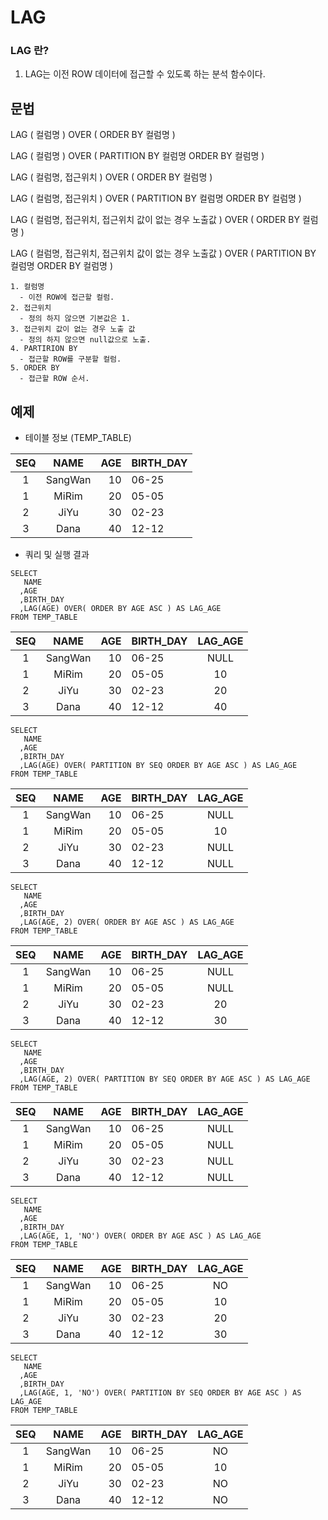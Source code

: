 LAG
=========================

### LAG 란?
1. LAG는 이전 ROW 데이터에 접근할 수 있도록 하는 분석 함수이다.

## 문법

LAG ( 컬럼명 ) OVER ( ORDER BY 컬럼명 )

LAG ( 컬럼명 ) OVER ( PARTITION BY 컬럼명 ORDER BY 컬럼명 )

LAG ( 컬럼명, 접근위치 ) OVER ( ORDER BY 컬럼명 )

LAG ( 컬럼명, 접근위치 ) OVER ( PARTITION BY 컬럼명 ORDER BY 컬럼명 )

LAG ( 컬럼명, 접근위치, 접근위치 값이 없는 경우 노출값 ) OVER ( ORDER BY 컬럼명 )

LAG ( 컬럼명, 접근위치, 접근위치 값이 없는 경우 노출값 ) OVER ( PARTITION BY 컬럼명 ORDER BY 컬럼명 )

    1. 컬럼명
      - 이전 ROW에 접근할 컬럼.
    2. 접근위치
      - 정의 하지 않으면 기본값은 1.
    3. 접근위치 값이 없는 경우 노출 값
      - 정의 하지 않으면 null값으로 노출.
    4. PARTIRION BY
      - 접근할 ROW를 구분할 컬럼.
    5. ORDER BY
      - 접근할 ROW 순서.
      
## 예제
* 테이블 정보 (TEMP_TABLE)

|  <center>SEQ</center> |  <center>NAME</center> |  <center>AGE</center> |  <center>BIRTH_DAY</center> |
|:----:|:-------:|---:|:------|
| 1 | SangWan | 10 | 06-25 |
| 1 | MiRim   | 20 | 05-05 |
| 2 | JiYu    | 30 | 02-23 |
| 3 | Dana    | 40 | 12-12 |

* 쿼리 및 실행 결과

```
SELECT
   NAME
  ,AGE
  ,BIRTH_DAY
  ,LAG(AGE) OVER( ORDER BY AGE ASC ) AS LAG_AGE
FROM TEMP_TABLE
 ```

|  <center>SEQ</center> |  <center>NAME</center> |  <center>AGE</center> |  <center>BIRTH_DAY</center> |  <center>LAG_AGE</center> |
|:----:|:-------:|---:|:------|:----:|
| 1 | SangWan | 10 | 06-25 | NULL |
| 1 | MiRim   | 20 | 05-05 | 10 |
| 2 | JiYu    | 30 | 02-23 | 20 |
| 3 | Dana    | 40 | 12-12 | 40 |

```
SELECT
   NAME
  ,AGE
  ,BIRTH_DAY
  ,LAG(AGE) OVER( PARTITION BY SEQ ORDER BY AGE ASC ) AS LAG_AGE
FROM TEMP_TABLE
 ```

|  <center>SEQ</center> |  <center>NAME</center> |  <center>AGE</center> |  <center>BIRTH_DAY</center> |  <center>LAG_AGE</center> |
|:----:|:-------:|---:|:------|:----:|
| 1 | SangWan | 10 | 06-25 | NULL |
| 1 | MiRim   | 20 | 05-05 | 10 |
| 2 | JiYu    | 30 | 02-23 | NULL |
| 3 | Dana    | 40 | 12-12 | NULL |


```
SELECT
   NAME
  ,AGE
  ,BIRTH_DAY
  ,LAG(AGE, 2) OVER( ORDER BY AGE ASC ) AS LAG_AGE
FROM TEMP_TABLE
```

|  <center>SEQ</center> |  <center>NAME</center> |  <center>AGE</center> |  <center>BIRTH_DAY</center> |  <center>LAG_AGE</center> |
|:----:|:-------:|---:|:------|:----:|
| 1 | SangWan | 10 | 06-25 | NULL |
| 1 | MiRim   | 20 | 05-05 | NULL |
| 2 | JiYu    | 30 | 02-23 | 20 |
| 3 | Dana    | 40 | 12-12 | 30 |

```
SELECT
   NAME
  ,AGE
  ,BIRTH_DAY
  ,LAG(AGE, 2) OVER( PARTITION BY SEQ ORDER BY AGE ASC ) AS LAG_AGE
FROM TEMP_TABLE
```

|  <center>SEQ</center> |  <center>NAME</center> |  <center>AGE</center> |  <center>BIRTH_DAY</center> |  <center>LAG_AGE</center> |
|:----:|:-------:|---:|:------|:----:|
| 1 | SangWan | 10 | 06-25 | NULL |
| 1 | MiRim   | 20 | 05-05 | NULL |
| 2 | JiYu    | 30 | 02-23 | NULL |
| 3 | Dana    | 40 | 12-12 | NULL |

```
SELECT
   NAME
  ,AGE
  ,BIRTH_DAY
  ,LAG(AGE, 1, 'NO') OVER( ORDER BY AGE ASC ) AS LAG_AGE
FROM TEMP_TABLE
```

|  <center>SEQ</center> |  <center>NAME</center> |  <center>AGE</center> |  <center>BIRTH_DAY</center> |  <center>LAG_AGE</center> |
|:----:|:-------:|---:|:------|:----:|
| 1 | SangWan | 10 | 06-25 | NO |
| 1 | MiRim   | 20 | 05-05 | 10 |
| 2 | JiYu    | 30 | 02-23 | 20 |
| 3 | Dana    | 40 | 12-12 | 30 |

```
SELECT
   NAME
  ,AGE
  ,BIRTH_DAY
  ,LAG(AGE, 1, 'NO') OVER( PARTITION BY SEQ ORDER BY AGE ASC ) AS LAG_AGE
FROM TEMP_TABLE
```

|  <center>SEQ</center> |  <center>NAME</center> |  <center>AGE</center> |  <center>BIRTH_DAY</center> |  <center>LAG_AGE</center> |
|:----:|:-------:|---:|:------|:----:|
| 1 | SangWan | 10 | 06-25 | NO |
| 1 | MiRim   | 20 | 05-05 | 10 |
| 2 | JiYu    | 30 | 02-23 | NO |
| 3 | Dana    | 40 | 12-12 | NO |
